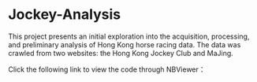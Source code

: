 # Jockey-Analysis

This project presents an initial exploration into the acquisition, processing, and preliminary analysis of Hong Kong horse racing data.
The data was crawled from two websites: the Hong Kong Jockey Club and MaJing.

Click the following link to view the code through NBViewer：

